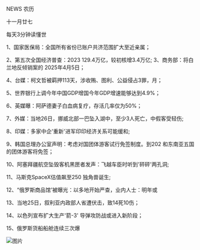 NEWS 农历

十一月廿七

每天3分钟读懂世

1、国家医保局：全国所有省份已账户共济范围扩大至近亲属；

2、第五次全国经济普查：2023 129.4万亿，较初核增3.4万亿; 3、商务部：将白兰地反倾销案的 2025年4月5日；

4、台媒：柯文哲被羁押113天，涉收贿、图利、公益侵占3罪，月；

5、世界银行上调今年中国GDP增国今年GDP增速能够达到4.9%；

6、英媒曝：阿萨德妻子白血病复疗，存活几率仅为50%；

7、外媒：当地26日，挪威北部一巴坠入湖中，至少3人死亡，中假客受轻伤;

8、印媒：多家中企'重新'进军印印经济关系可能缓和;

9、韩国总理办公室声明：考虑对国团体游客试行免签制度。到202 和东南亚五国的团体游客将免签；

10、阿塞拜疆航空坠毁客机黑匣者发声：飞越车臣时听到'砰砰'两孔洞;

11、马斯克SpaceX估值飙至250 独角兽诞生;

12、“俄罗斯商品馆'被曝光：以多地开始严查，业内人士：明年或

13、当地25日，叙利亚内政部人省遭伏击，致14死10伤；

14、以色列宣布扩大生产'箭-3' 导弹攻防战或进入新阶段；

15、俄罗斯货船船舱连续三次爆

![图片](https://api.03c3.cn/api/zb)
